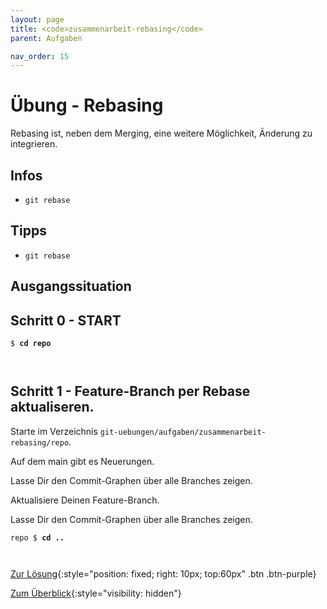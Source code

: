 ```yaml
---
layout: page
title: <code>zusammenarbeit-rebasing</code>
parent: Aufgaben

nav_order: 15
---
```

# Übung - Rebasing



Rebasing ist, neben dem Merging, eine weitere Möglichkeit,
Änderung zu integrieren.

## Infos

* `git rebase` 

## Tipps

* `git rebase`
  
## Ausgangssituation


<h2>Schritt 0 - START <!-- UEB/Rebasing/0 --></h2>


<pre><code>$ <b>cd repo</b><br><br><br></code></pre>


<h2>Schritt 1 - Feature-Branch per Rebase aktualiseren. <!-- UEB/Rebasing/1 --></h2>

Starte im Verzeichnis `git-uebungen/aufgaben/zusammenarbeit-rebasing/repo`.

Auf dem main gibt es Neuerungen.

Lasse Dir den Commit-Graphen über alle Branches zeigen.

Aktualisiere Deinen Feature-Branch.

Lasse Dir den Commit-Graphen über alle Branches zeigen.


<pre><code>repo $ <b>cd ..</b><br><br><br></code></pre>


[Zur Lösung](loesung-zusammenarbeit-rebasing.html){:style="position: fixed; right: 10px; top:60px" .btn .btn-purple}

[Zum Überblick](../../ueberblick.html){:style="visibility: hidden"}

